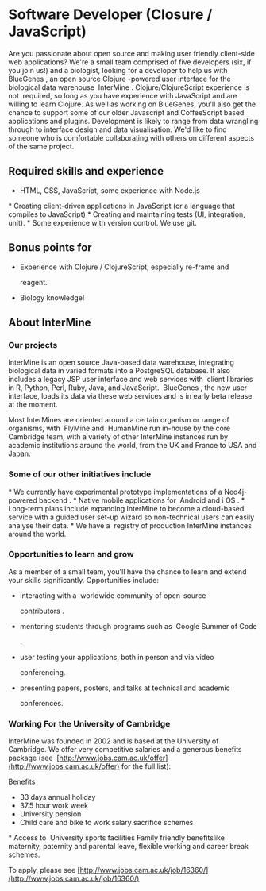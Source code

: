 # Software Developer \(Closure / JavaScript\)

Are you passionate about open source and making user friendly client-side web applications? We're a small team comprised of five developers \(six, if you join us!\) and a biologist, looking for a developer to help us with ​ BlueGenes​ , an open source Clojure​ -powered user interface for the biological data warehouse ​ InterMine​ . Clojure/​ ClojureScript​ experience is​ not ​ required, so long as you have experience with JavaScript and are willing to learn Clojure. As well as working on BlueGenes, you'll also get the chance to support some of our older Javascript and CoffeeScript based applications and plugins. Development is likely to range from data wrangling through to interface design and data visualisation. We'd like to find someone who is comfortable collaborating with others on different aspects of the same project.

## Required skills and experience

* HTML, CSS, JavaScript, some experience with Node.js

\* Creating client-driven applications in JavaScript \(or a language that compiles to JavaScript\) \* Creating and maintaining tests \(UI, integration, unit\). \* Some experience with version control. We use git.

## Bonus points for

* Experience with Clojure / ClojureScript, especially re-frame and

  reagent.

* Biology knowledge!

## About InterMine

### Our projects

InterMine​ is an open source Java-based data warehouse, integrating biological data in varied formats into a PostgreSQL database. It also includes a legacy JSP user interface and web services​ with ​ client libraries​ in R, Python, Perl, Ruby, Java, and JavaScript. ​ BlueGenes​ , the new user interface, loads its data via these web services and is in early beta release at the moment.

Most InterMines are oriented around a certain organism or range of organisms, with ​ FlyMine and ​ HumanMine​ run in-house by the core Cambridge team, with a variety of other InterMine instances run by academic institutions around the world, from the UK and France to USA and Japan.

### Some of our other initiatives include

\* We currently have experimental prototype implementations of a ​ Neo4j-powered backend​ . \* Native mobile applications for ​ Android​ and i ​ OS​ . \* Long-term plans include expanding InterMine to become a ​ cloud-based service​ with a guided user set-up wizard so non-technical users can easily analyse their data. \* We have a ​ registry of production InterMine instances​ around the world.

### Opportunities to learn and grow

As a member of a small team, you'll have the chance to learn and extend your skills significantly. Opportunities include:

* interacting with a ​ worldwide community of open-source

  contributors​ .

* mentoring students through programs such as ​ Google Summer of Code​

  .

* user testing your applications, both in person and via video

  conferencing.

* presenting papers, posters, and talks at technical and academic

  conferences.

### Working For the University of Cambridge

InterMine was founded in 2002 and is based at the University of Cambridge. We offer very competitive salaries and a generous benefits package \(see ​ [http://www.jobs.cam.ac.uk/offer](http://www.jobs.cam.ac.uk/offer) for the full list\):

Benefits

* 33 days annual holiday
* 37.5 hour work week
* University pension
* Child care and bike to work salary sacrifice schemes

\* Access to ​ University sports facilities Family friendly benefits​ like maternity, paternity and parental leave, flexible working and career break schemes.

To apply, please see [http://www.jobs.cam.ac.uk/job/16360/](http://www.jobs.cam.ac.uk/job/16360/)

